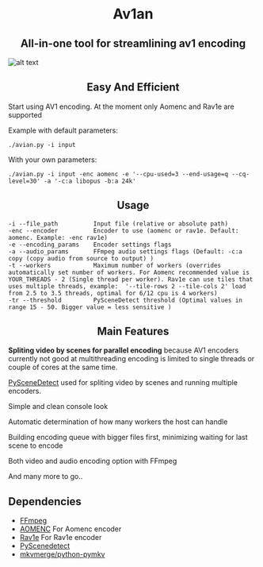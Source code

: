 
<h1 align="center">
    <br>
    Av1an
    </br>
</h1>

<h2 align="center">All-in-one tool for streamlining av1 encoding</h2>

![alt text](https://cdn.discordapp.com/attachments/665440744567472169/665760393498460196/banner.jpg)

<h2 align="center">Easy And Efficient </h2>

Start using AV1 encoding. At the moment only Aomenc and Rav1e are supported

Example with default parameters:

    ./avian.py -i input

With your own parameters:

    ./avian.py -i input -enc aomenc -e '--cpu-used=3 --end-usage=q --cq-level=30' -a '-c:a libopus -b:a 24k'

<h2 align="center">Usage</h2>

    -i --file_path          Input file (relative or absolute path)
    -enc --encoder          Encoder to use (aomenc or rav1e. Default: aomenc. Example: -enc rav1e)
    -e --encoding_params    Encoder settings flags 
    -a --audio_params       FFmpeg audio settings flags (Default: -c:a copy (copy audio from source to output) )
    -t --workers            Maximum number of workers (overrides automatically set number of workers. For Aomenc recommended value is YOUR_THREADS - 2 (Single thread per worker). Rav1e can use tiles that uses multiple threads, example:  '--tile-rows 2 --tile-cols 2' load from 2.5 to 3.5 threads, optimal for 6/12 cpu is 4 workers)
    -tr --threshold         PySceneDetect threshold (Optimal values in range 15 - 50. Bigger value = less sensitive )


<h2 align="center">Main Features</h2>

**Spliting video by scenes for parallel encoding** because AV1 encoders currently not good at multithreading encoding is limited to single threads or couple of cores at the same time.

[PySceneDetect](https://pyscenedetect.readthedocs.io/en/latest/) used for spliting video by scenes and running multiple encoders.

Simple and clean console look

Automatic determination of how many workers the host can handle

Building encoding queue with bigger files first, minimizing waiting for last scene to encode

Both video and audio encoding option with FFmpeg

And many more to go..

## Dependencies

* [FFmpeg](https://ffmpeg.org/download.html)
* [AOMENC](https://aomedia.googlesource.com/aom/) For Aomenc encoder
* [Rav1e](https://github.com/xiph/rav1e) For Rav1e encoder
* [PyScenedetect](https://pyscenedetect.readthedocs.io/en/latest/) 
* [mkvmerge/python-pymkv](https://pypi.org/project/pymkv/)
